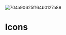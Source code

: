 ![704a90625f164b0127a89](https://github.com/juan12345677/Icons/assets/130200844/d07a2907-5001-4d60-9f36-3ff8c033aa52)
# Icons

